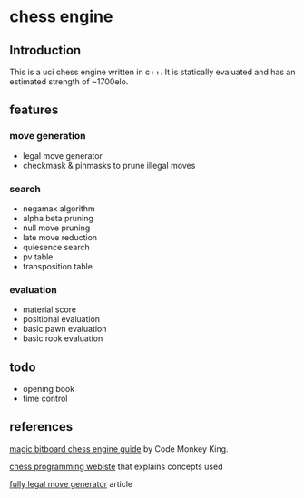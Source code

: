 # chess engine

## Introduction 

This is a uci chess engine written in c++. 
It is statically evaluated and has an estimated strength of ~1700elo. 

## features 

### move generation
- legal move generator 
- checkmask & pinmasks to prune illegal moves 

### search 
- negamax algorithm 
- alpha beta pruning 
- null move pruning 
- late move reduction 
- quiesence search 
- pv table 
- transposition table 

### evaluation 
- material score 
- positional evaluation 
- basic pawn evaluation 
- basic rook evaluation

## todo
- opening book 
- time control 

## references 

[magic bitboard chess engine guide](https://www.youtube.com/watch?v=QUNP-UjujBM&list=PLmN0neTso3Jxh8ZIylk74JpwfiWNI76Cs) by Code Monkey King. 

[chess programming webiste](https://www.chessprogramming.org/Main_Page) that explains concepts used 

[fully legal move generator](https://www.codeproject.com/Articles/5313417/Worlds-Fastest-Bitboard-Chess-Movegenerator) article 

